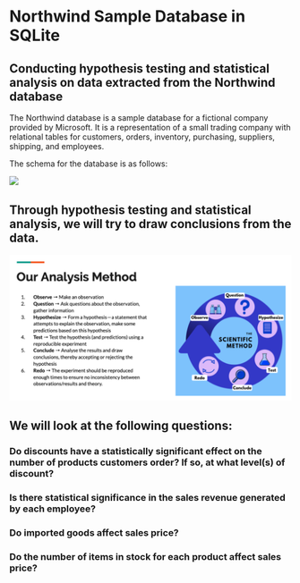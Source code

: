
# Northwind Sample Database in SQLite

## Conducting hypothesis testing and statistical analysis on data extracted from the Northwind database
The Northwind database is a sample database for a fictional company provided by Microsoft. It is a representation of a small trading company with relational tables for customers, orders, inventory, purchasing, suppliers, shipping, and employees.

The schema for the database is as follows:

<img src='Northwind_ERD.png'>


## Through hypothesis testing and statistical analysis, we will try to draw conclusions from the data.
<img src='process.png'>

## We will look at the following questions:
### Do discounts have a statistically significant effect on the number of products customers order? If so, at what level(s) of discount?
### Is there statistical significance in the sales revenue generated by each employee?
### Do imported goods affect sales price?
### Do the number of items in stock for each product affect sales price?
